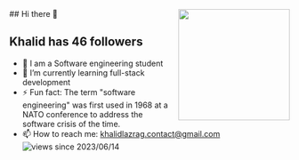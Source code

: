 <img align='right' src='https://user-images.githubusercontent.com/5713670/87202985-820dcb80-c2b6-11ea-9f56-7ec461c497c3.gif' width='200'>
## Hi there 👋

## Khalid has <!-- follower-counter -->46<!-- /follower-counter --> followers
- 👾 I am a Software engineering student
- 🌱 I’m currently learning full-stack development
- ⚡ Fun fact: The term "software engineering" was first used in 1968 at a NATO conference to address the software crisis of the time.
- 📫 How to reach me: khalidlazrag.contact@gmail.com
![views since 2023/06/14](https://visitor-badge-deno.deno.dev/sanotogii.sanotogii.svg)
                
